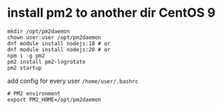 # install pm2 to another dir CentOS 9

```console
mkdir /opt/pm2daemon
chown user:user /opt/pm2daemon
dnf module install nodejs:18 # or
dnf module install nodejs:20 # or
npm i -g pm2
pm2 install pm2-logrotate
pm2 startup
```

add config for every user `/home/user/.bashrc`
```console
# PM2 environment
export PM2_HOME=/opt/pm2daemon
```
